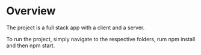 # Overview

The project is a full stack app with a client and a server.

To run the project, simply navigate to the respective folders, rum npm install and then npm start.